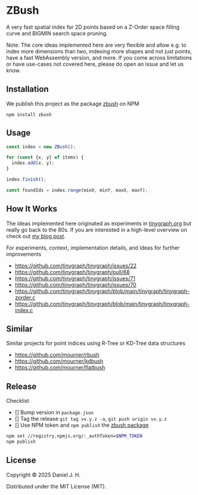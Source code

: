# ZBush

A very fast spatial index for 2D points based on a Z-Order space filling curve and BIGMIN search space pruning.

Note: The core ideas implemented here are very flexible and allow e.g. to index more dimensions than two, indexing more shapes and not just points, have a fast WebAssembly version, and more.
If you come across limitations or have use-cases not covered here, please do open an issue and let us know.


## Installation

We publish this project as the package [zbush](https://www.npmjs.com/package/zbush) on NPM

```
npm install zbush
```


## Usage

```ts
const index = new ZBush();

for (const {x, y} of items) {
  index.add(x, y);
}

index.finish();

const foundIds = index.range(minX, minY, maxX, maxY);
```


## How It Works

The ideas implemented here originated as experiments in [tinygraph.org](https://tinygraph.org) but really go back to the 80s.
If you are interested in a high-level overview on check out [my blog post](https://www.openstreetmap.org/user/daniel-j-h/diary/406584).

For experiments, context, implementation details, and ideas for further improvements
- https://github.com/tinygraph/tinygraph/issues/22
- https://github.com/tinygraph/tinygraph/pull/68
- https://github.com/tinygraph/tinygraph/issues/71
- https://github.com/tinygraph/tinygraph/issues/70
- https://github.com/tinygraph/tinygraph/blob/main/tinygraph/tinygraph-zorder.c
- https://github.com/tinygraph/tinygraph/blob/main/tinygraph/tinygraph-index.c


## Similar

Similar projects for point indices using R-Tree or KD-Tree data structures
- https://github.com/mourner/rbush
- https://github.com/mourner/kdbush
- https://github.com/mourner/flatbush


## Release

Checklist
- [] Bump version in `package.json`
- [] Tag the release `git tag vx.y.z -a`, `git push origin vx.y.z`
- [] Use NPM token and `npm publish` the [zbush package](https://www.npmjs.com/package/zbush)

```bash
npm set //registry.npmjs.org/:_authToken=$NPM_TOKEN
npm publish
```


## License

Copyright © 2025 Daniel J. H.

Distributed under the MIT License (MIT).
